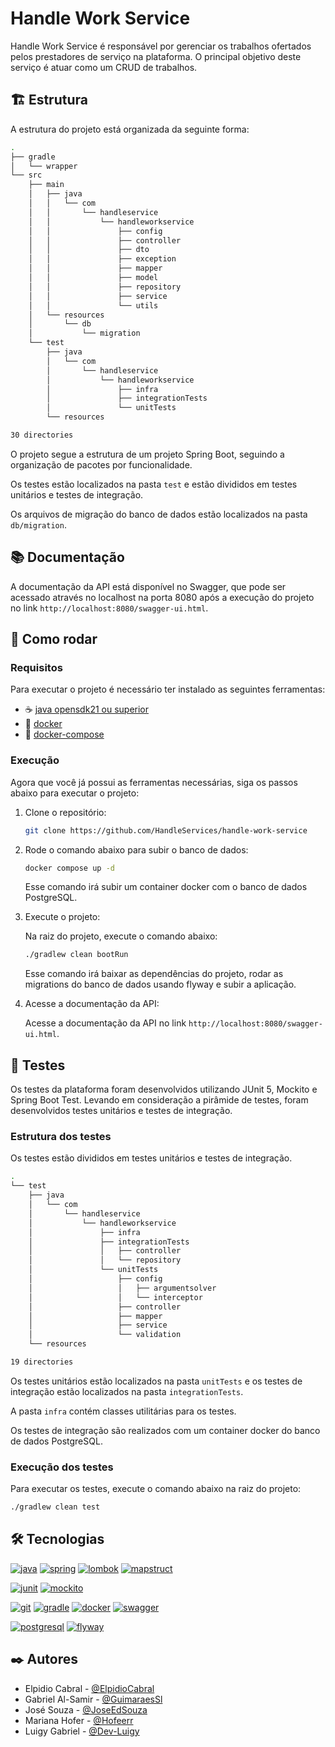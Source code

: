 # Handle Work Service

Handle Work Service é responsável por gerenciar os trabalhos ofertados pelos prestadores de serviço na plataforma. O principal objetivo deste serviço é atuar como um CRUD de trabalhos.

## 🏗️ Estrutura

A estrutura do projeto está organizada da seguinte forma:

```bash
.
├── gradle
│   └── wrapper
└── src
    ├── main
    │   ├── java
    │   │   └── com
    │   │       └── handleservice
    │   │           └── handleworkservice
    │   │               ├── config
    │   │               ├── controller
    │   │               ├── dto
    │   │               ├── exception
    │   │               ├── mapper
    │   │               ├── model
    │   │               ├── repository
    │   │               ├── service
    │   │               └── utils
    │   └── resources
    │       └── db
    │           └── migration
    └── test
        ├── java
        │   └── com
        │       └── handleservice
        │           └── handleworkservice
        │               ├── infra
        │               ├── integrationTests
        │               └── unitTests
        └── resources

30 directories

```

O projeto segue a estrutura de um projeto Spring Boot, seguindo a organização de pacotes por funcionalidade.

Os testes estão localizados na pasta `test` e estão divididos em testes unitários e testes de integração.

Os arquivos de migração do banco de dados estão localizados na pasta `db/migration`.

## 📚 Documentação

A documentação da API está disponível no Swagger, que pode ser acessado através no localhost na porta 8080 após a execução do projeto no link `http://localhost:8080/swagger-ui.html`.

## 🚀 Como rodar

### Requisitos

Para executar o projeto é necessário ter instalado as seguintes ferramentas:

- ☕ [java opensdk21 ou superior](https://openjdk.java.net)
- 🐋 [docker](https://docker.com)
- 🚢 [docker-compose](https://docs.docker.com/compose)

### Execução

Agora que você já possui as ferramentas necessárias, siga os passos abaixo para executar o projeto:

1. Clone o repositório:

    ```bash
    git clone https://github.com/HandleServices/handle-work-service
    ```

2. Rode o comando abaixo para subir o banco de dados:

    ```bash
    docker compose up -d
    ```

    Esse comando irá subir um container docker com o banco de dados PostgreSQL.

3. Execute o projeto:

    Na raiz do projeto, execute o comando abaixo:

    ```bash
    ./gradlew clean bootRun
    ```

    Esse comando irá baixar as dependências do projeto, rodar as migrations do banco de dados usando flyway e subir a aplicação.

4. Acesse a documentação da API:

    Acesse a documentação da API no link `http://localhost:8080/swagger-ui.html`.

## 🧪 Testes

Os testes da plataforma foram desenvolvidos utilizando JUnit 5, Mockito e Spring Boot Test. Levando em consideração a pirâmide de testes, foram desenvolvidos testes unitários e testes de integração.

### Estrutura dos testes

Os testes estão divididos em testes unitários e testes de integração.

```bash
.
└── test
    ├── java
    │   └── com
    │       └── handleservice
    │           └── handleworkservice
    │               ├── infra
    │               ├── integrationTests
    │               │   ├── controller
    │               │   └── repository
    │               └── unitTests
    │                   ├── config
    │                   │   ├── argumentsolver
    │                   │   └── interceptor
    │                   ├── controller
    │                   ├── mapper
    │                   ├── service
    │                   └── validation
    └── resources

19 directories

```

Os testes unitários estão localizados na pasta `unitTests` e os testes de integração estão localizados na pasta `integrationTests`.

A pasta `infra` contém classes utilitárias para os testes.

Os testes de integração são realizados com um container docker do banco de dados PostgreSQL.

### Execução dos testes

Para executar os testes, execute o comando abaixo na raiz do projeto:

```bash
./gradlew clean test
```

## 🛠️ Tecnologias

[![java](https://img.shields.io/badge/-Java-007396?style=flat-square&logo=java&logoColor=white)](https://java.com)
[![spring](https://img.shields.io/badge/-Spring-6DB33F?style=flat-square&logo=spring&logoColor=white)](https://spring.io)
[![lombok](https://img.shields.io/badge/-Lombok-BCB7B6?style=flat-square&logo=lombok&logoColor=black)](https://projectlombok.org)
[![mapstruct](https://img.shields.io/badge/-MapStruct-1C1C1C?style=flat-square&logo=mapstruct&logoColor=white)](https://mapstruct.org)

[![junit](https://img.shields.io/badge/-JUnit-25A162?style=flat-square&logo=junit5&logoColor=white)](https://junit.org)
[![mockito](https://img.shields.io/badge/-Mockito-DA291C?style=flat-square&logo=mockito&logoColor=white)](https://site.mockito.org)

[![git](https://img.shields.io/badge/-Git-F05032?style=flat-square&logo=git&logoColor=white)](https://git-scm.com)
[![gradle](https://img.shields.io/badge/-Gradle-02303A?style=flat-square&logo=gradle&logoColor=white)](https://gradle.org)
[![docker](https://img.shields.io/badge/-Docker-2496ED?style=flat-square&logo=docker&logoColor=white)](https://docker.com)
[![swagger](https://img.shields.io/badge/-Swagger-85EA2D?style=flat-square&logo=swagger&logoColor=black)](https://swagger.io)

[![postgresql](https://img.shields.io/badge/-PostgreSQL-336791?style=flat-square&logo=postgresql&logoColor=white)](https://postgresql.org)
[![flyway](https://img.shields.io/badge/-Flyway-0072C6?style=flat-square&logo=flyway&logoColor=white)](https://flywaydb.org)

## ✒️  Autores

- Elpidio Cabral - [@ElpidioCabral](https://github.com/elpidiocabral)
- Gabriel Al-Samir - [@GuimaraesSl](https://github.com/GuimaraesSl)
- José Souza - [@JoseEdSouza](http://github.com/JoseEdSouza)
- Mariana Hofer - [@Hofeerr](http://github.com/hofeerr)
- Luigy Gabriel - [@Dev-Luigy](http://github.com/Dev-Luigy)
